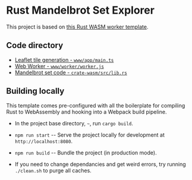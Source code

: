 # Rust Mandelbrot Set Explorer

This project is based on [this Rust WASM worker template](https://github.com/DDR0/large-graph-editor/tree/updated-deps).

## Code directory

- [Leaflet tile generation - <code>www/app/main.ts</code>](www/app/main.ts)
- [Web Worker - <code>www/worker/worker.js</code>](www/worker/worker.js)
- [Mandelbrot set code - <code>crate-wasm/src/lib.rs</code>](crate-wasm/src/lib.rs)

## Building locally

This template comes pre-configured with all the boilerplate for compiling Rust
to WebAssembly and hooking into a Webpack build pipeline.

- In the project base directory, `~`, run `cargo build`.

- `npm run start` -- Serve the project locally for development at `http://localhost:8080`.

- `npm run build` -- Bundle the project (in production mode).

- If you need to change dependancies and get weird errors, try running `./clean.sh` to purge all caches.
